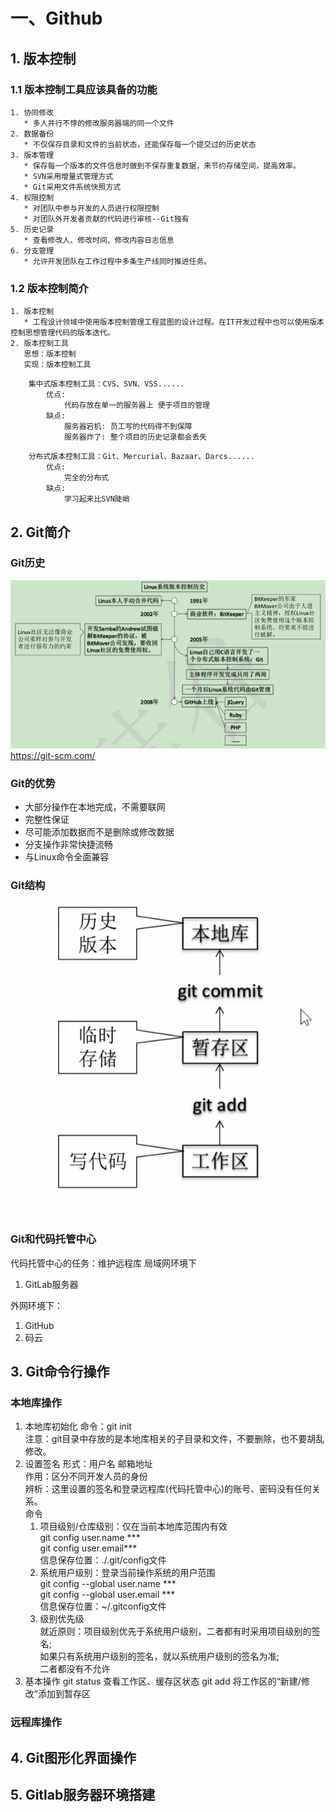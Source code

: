 # 一、Github
## 1. 版本控制
### 1.1 版本控制工具应该具备的功能
    1. 协同修改
       * 多人并行不悖的修改服务器端的同一个文件
    2. 数据备份
       * 不仅保存目录和文件的当前状态，还能保存每一个提交过的历史状态
    3. 版本管理
       * 保存每一个版本的文件信息时做到不保存重复数据，来节约存储空间，提高效率。
       * SVN采用增量式管理方式
       * Git采用文件系统快照方式
    4. 权限控制
       * 对团队中参与开发的人员进行权限控制
       * 对团队外开发者贡献的代码进行审核--Git独有
    5. 历史记录
       * 查看修改人、修改时间、修改内容日志信息
    6. 分支管理
       * 允许开发团队在工作过程中多条生产线同时推进任务。
### 1.2 版本控制简介
    1. 版本控制 
       * 工程设计领域中使用版本控制管理工程蓝图的设计过程。在IT开发过程中也可以使用版本控制思想管理代码的版本迭代。
    2. 版本控制工具
       思想：版本控制
       实现：版本控制工具
```     
    集中式版本控制工具：CVS、SVN、VSS......
        优点: 
            代码存放在单一的服务器上 便于项目的管理
        缺点: 
            服务器宕机: 员工写的代码得不到保障
            服务器炸了: 整个项目的历史记录都会丢失
```
```
    分布式版本控制工具：Git、Mercurial、Bazaar、Darcs......
        优点:
            完全的分布式
        缺点:    
            学习起来比SVN陡峭
```
## 2. Git简介
### Git历史
   ![](/Git/git.jpg)
   https://git-scm.com/
### Git的优势
* 大部分操作在本地完成，不需要联网
* 完整性保证
* 尽可能添加数据而不是删除或修改数据
* 分支操作非常快捷流畅
* 与Linux命令全面兼容
### Git结构
![](2020-11-09-10-51-45.png)
### Git和代码托管中心
代码托管中心的任务：维护远程库
局域网环境下
1. GitLab服务器

外网环境下：
1. GitHub
2. 码云
## 3. Git命令行操作
### 本地库操作
1. 本地库初始化
    命令：git init  
    注意：git目录中存放的是本地库相关的子目录和文件，不要删除，也不要胡乱修改。
2. 设置签名
    形式：用户名 邮箱地址  
    作用：区分不同开发人员的身份  
    辨析：这里设置的签名和登录远程库(代码托管中心)的账号、密码没有任何关系。  
    命令
      1. 项目级别/仓库级别：仅在当前本地库范围内有效  
        git config user.name ***  
        git config user.email***  
        信息保存位置：./.git/config文件
      2. 系统用户级别：登录当前操作系统的用户范围  
        git config --global user.name ***  
        git config --global user.email ***  
        信息保存位置：~/.gitconfig文件
      3. 级别优先级  
         就近原则：项目级别优先于系统用户级别，二者都有时采用项目级别的签名;  
         如果只有系统用户级别的签名，就以系统用户级别的签名为准;  
         二者都没有不允许
3. 基本操作
   git status 查看工作区、缓存区状态
   git add 将工作区的“新建/修改”添加到暂存区
   
### 远程库操作
## 4. Git图形化界面操作
## 5. Gitlab服务器环境搭建
